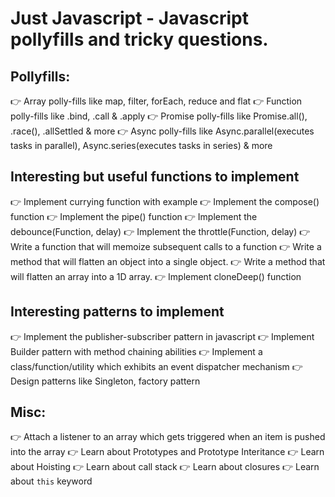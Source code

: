 # Just Javascript - Javascript pollyfills and tricky questions.

## Pollyfills:

👉 Array polly-fills like map, filter, forEach, reduce and flat
👉 Function polly-fills like .bind, .call & .apply
👉 Promise polly-fills like Promise.all(), .race(), .allSettled & more
👉 Async polly-fills like Async.parallel(executes tasks in parallel),
Async.series(executes tasks in series) & more

## Interesting but useful functions to implement

👉 Implement currying function with example
👉 Implement the compose() function
👉 Implement the pipe() function
👉 Implement the debounce(Function, delay)
👉 Implement the throttle(Function, delay)
👉 Write a function that will memoize subsequent
calls to a function
👉 Write a method that will flatten an object into a single object.
👉 Write a method that will flatten an array into a 1D
array.
👉 Implement cloneDeep() function

## Interesting patterns to implement

👉 Implement the publisher-subscriber pattern in javascript
👉 Implement Builder pattern with method chaining abilities
👉 Implement a class/function/utility which exhibits
an event dispatcher mechanism
👉 Design patterns like Singleton, factory pattern

## Misc:

👉 Attach a listener to an array which gets triggered
when an item is pushed into the array
👉 Learn about Prototypes and Prototype Interitance
👉 Learn about Hoisting
👉 Learn about call stack
👉 Learn about closures
👉 Learn about `this` keyword
